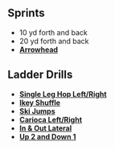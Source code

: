## Sprints

- 10 yd forth and back
- 20 yd forth and back
- [**Arrowhead**](https://youtu.be/Zdq6X4QlRg4?si=xHImI6H2fJifAUQa)


## Ladder Drills

- [**Single Leg Hop Left/Right**](https://youtu.be/w0w0guXp6Vk?si=tCvd8PY9HdY5eIpB)
- [**Ikey Shuffle**](https://youtu.be/6BX0T971Ul0?si=mLi4akTLgzU3gglz)
- [**Ski Jumps**](https://youtu.be/3nVk73ghy5c?si=euRASDNmcUWhcWBK&t=4)
- [**Carioca Left/Right**](https://youtu.be/gsVlMMiRiWI?si=UtKcBj5iX-hCHR7c)
- [**In & Out Lateral**](https://youtu.be/bEzAtL8P8us?si=7RSnkt4RcvOSkPOT)
- [**Up 2 and Down 1**](https://youtu.be/RIHeWZwvlXU?si=BxKy4QmTv2WlsokY)